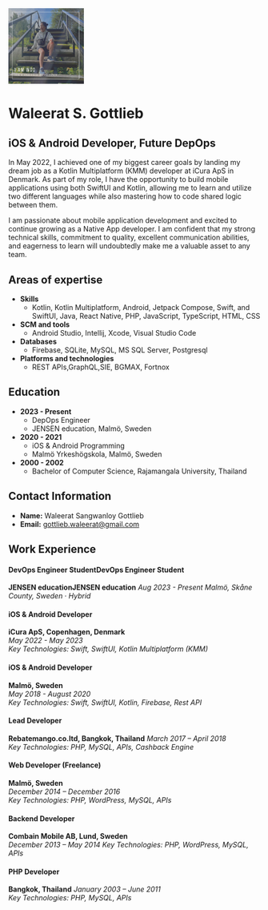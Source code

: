 
<img src="https://github.com/IamWGO/IamWGO/blob/main/iamwgo.jpg" width="30%" height="30%">

# Waleerat S. Gottlieb
## iOS & Android Developer, Future DepOps

In May 2022, I achieved one of my biggest career goals by landing my dream job as a Kotlin Multiplatform (KMM) developer at iCura ApS in Denmark. As part of my role, I have the opportunity to build mobile applications using both SwiftUI and Kotlin, allowing me to learn and utilize two different languages while also mastering how to code shared logic between them.

I am passionate about mobile application development and excited to continue growing as a Native App developer. I am confident that my strong technical skills, commitment to quality, excellent communication abilities, and eagerness to learn will undoubtedly make me a valuable asset to any team.

## Areas of expertise
- **Skills**
  - Kotlin, Kotlin Multiplatform, Android, Jetpack Compose, Swift, and SwiftUI, Java, React Native,  PHP,  JavaScript, TypeScript,  HTML, CSS
- **SCM and tools**
  - Android Studio, Intellij, Xcode,  Visual Studio Code
- **Databases**
  - Firebase, SQLite, MySQL, MS SQL Server, Postgresql
- **Platforms and technologies**
  - REST APIs,GraphQL,SIE, BGMAX, Fortnox

## Education
- **2023 - Present**
  - DepOps Engineer
  - JENSEN education, Malmö, Sweden
- **2020 - 2021**
  - iOS & Android Programming
  - Malmö Yrkeshögskola, Malmö, Sweden
- **2000 - 2002**
  - Bachelor of Computer Science, Rajamangala University, Thailand

## Contact Information
- **Name:** Waleerat Sangwanloy Gottlieb
- **Email:** gottlieb.waleerat@gmail.com

## Work Experience

#### DevOps Engineer StudentDevOps Engineer Student
**JENSEN educationJENSEN education** 
*Aug 2023 - Present*
*Malmö, Skåne County, Sweden · Hybrid*

#### iOS & Android Developer 
**iCura ApS, Copenhagen, Denmark**  
*May 2022 - May 2023*  
*Key Technologies: Swift, SwiftUI, Kotlin Multiplatform (KMM)*

#### iOS & Android Developer 
**Malmö, Sweden**  
*May 2018 - August 2020*  
*Key Technologies: Swift, SwiftUI, Kotlin, Firebase, Rest API*

#### Lead Developer 
**Rebatemango.co.ltd, Bangkok, Thailand** 
*March 2017 – April 2018*  
*Key Technologies: PHP, MySQL, APIs, Cashback Engine*

#### Web Developer (Freelance) 
**Malmö, Sweden**  
*December 2014 – December 2016*  
*Key Technologies: PHP, WordPress, MySQL, APIs*

#### Backend Developer 
**Combain Mobile AB, Lund, Sweden**  
*December 2013 – May 2014* 
*Key Technologies: PHP, WordPress, MySQL, APIs*

#### PHP Developer 
**Bangkok, Thailand** 
*January 2003 – June 2011*  
*Key Technologies: PHP, MySQL, APIs*
